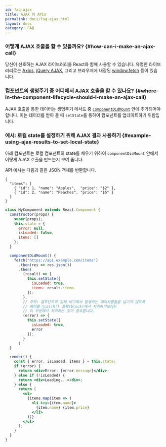 ```yaml
---
id: faq-ajax
title: AJAX 와 APIs
permalink: docs/faq-ajax.html
layout: docs
category: FAQ
---
```


### 어떻게 AJAX 호출을 할 수 있을까요? {#how-can-i-make-an-ajax-call}

당신이 선호하는 AJAX 라이브러리를 React와 함께 사용할 수 있습니다. 유명한 라이브러리로는 [Axios](https://github.com/axios/axios), [jQuery AJAX](https://api.jquery.com/jQuery.ajax/), 그리고 브라우저에 내장된 [window.fetch](https://developer.mozilla.org/en-US/docs/Web/API/Fetch_API) 등이 있습니다.

### 컴포넌트의 생명주기 중 어디에서 AJAX 호출을 할 수 있나요? {#where-in-the-component-lifecycle-should-i-make-an-ajax-call}

AJAX 호출을 통한 데이터는 생명주기 메서드 중 [`componentDidMount`](/docs/react-component.html#mounting) 안에 추가되어야 합니다. 이는 데이터를 받아 올 때 `setState`를 통하여 컴포넌트를 업데이트하기 위함입니다.

### 예시: 로컬 state를 설정하기 위해 AJAX 결과 사용하기 {#example-using-ajax-results-to-set-local-state}

아래 컴포넌트는 로컬 컴포넌트의 state를 채우기 위하여 `componentDidMount` 안에서 어떻게 AJAX 호출을 만드는지 보여 줍니다.

API 예시는 다음과 같은 JSON 객체를 반환합니다.

```
{
  "items": [
    { "id": 1, "name": "Apples",  "price": "$2" },
    { "id": 2, "name": "Peaches", "price": "$5" }
  ] 
}
```

```jsx
class MyComponent extends React.Component {
  constructor(props) {
    super(props);
    this.state = {
      error: null,
      isLoaded: false,
      items: []
    };
  }

  componentDidMount() {
    fetch("https://api.example.com/items")
      .then(res => res.json())
      .then(
        (result) => {
          this.setState({
            isLoaded: true,
            items: result.items
          });
        },
        // 주의: 컴포넌트의 실제 버그에서 발생하는 예외사항들을 넘기지 않도록 
        // 에러를 catch() 블록(block)에서 처리하기보다는 
        // 이 부분에서 처리하는 것이 중요합니다.
        (error) => {
          this.setState({
            isLoaded: true,
            error
          });
        }
      )
  }

  render() {
    const { error, isLoaded, items } = this.state;
    if (error) {
      return <div>Error: {error.message}</div>;
    } else if (!isLoaded) {
      return <div>Loading...</div>;
    } else {
      return (
        <ul>
          {items.map(item => (
            <li key={item.name}>
              {item.name} {item.price}
            </li>
          ))}
        </ul>
      );
    }
  }
}
```
